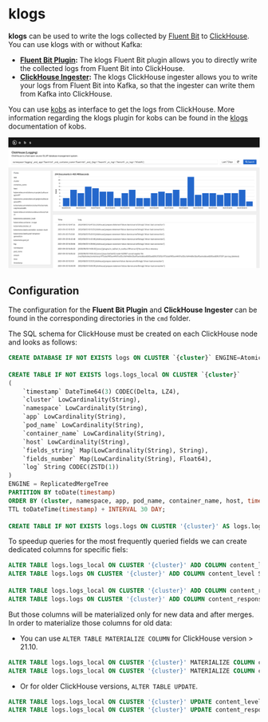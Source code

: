 # klogs

**klogs** can be used to write the logs collected by [Fluent Bit](https://fluentbit.io) to [ClickHouse](https://clickhouse.tech). You can use klogs with or without Kafka:

- **[Fluent Bit Plugin](cmd/plugin):** The klogs Fluent Bit plugin allows you to directly write the collected logs from Fluent Bit into ClickHouse.
- **[ClickHouse Ingester](cmd/ingester):** The klogs ClickHouse ingester allows you to write your logs from Fluent Bit into Kafka, so that the ingester can write them from Kafka into ClickHouse.

You can use [kobs](https://kobs.io) as interface to get the logs from ClickHouse. More information regarding the klogs plugin for kobs can be found in the [klogs](https://kobs.io/plugins/klogs/) documentation of kobs.

![kobs](assets/kobs.png)

## Configuration

The configuration for the **Fluent Bit Plugin** and **ClickHouse Ingester** can be found in the corresponding directories in the `cmd` folder.

The SQL schema for ClickHouse must be created on each ClickHouse node and looks as follows:

```sql
CREATE DATABASE IF NOT EXISTS logs ON CLUSTER `{cluster}` ENGINE=Atomic;

CREATE TABLE IF NOT EXISTS logs.logs_local ON CLUSTER `{cluster}`
(
    `timestamp` DateTime64(3) CODEC(Delta, LZ4),
    `cluster` LowCardinality(String),
    `namespace` LowCardinality(String),
    `app` LowCardinality(String),
    `pod_name` LowCardinality(String),
    `container_name` LowCardinality(String),
    `host` LowCardinality(String),
    `fields_string` Map(LowCardinality(String), String),
    `fields_number` Map(LowCardinality(String), Float64),
    `log` String CODEC(ZSTD(1))
)
ENGINE = ReplicatedMergeTree
PARTITION BY toDate(timestamp)
ORDER BY (cluster, namespace, app, pod_name, container_name, host, timestamp)
TTL toDateTime(timestamp) + INTERVAL 30 DAY;

CREATE TABLE IF NOT EXISTS logs.logs ON CLUSTER '{cluster}' AS logs.logs_local ENGINE = Distributed('{cluster}', logs, logs_local, rand());
```

To speedup queries for the most frequently queried fields we can create dedicated columns for specific fiels:

```sql
ALTER TABLE logs.logs_local ON CLUSTER '{cluster}' ADD COLUMN content_level String DEFAULT fields_string.value[indexOf(fields_string.key, 'content.level')]
ALTER TABLE logs.logs ON CLUSTER '{cluster}' ADD COLUMN content_level String DEFAULT fields_string.value[indexOf(fields_string.key, 'content.level')]

ALTER TABLE logs.logs_local ON CLUSTER '{cluster}' ADD COLUMN content_response_code Float64 DEFAULT fields_number.value[indexOf(fields_number.key, 'content.response_code')]
ALTER TABLE logs.logs ON CLUSTER '{cluster}' ADD COLUMN content_response_code Float64 DEFAULT fields_number.value[indexOf(fields_number.key, 'content.response_code')]
```

But those columns will be materialized only for new data and after merges. In order to materialize those columns for old data:

- You can use `ALTER TABLE MATERIALIZE COLUMN` for ClickHouse version > 21.10.

```sql
ALTER TABLE logs.logs_local ON CLUSTER '{cluster}' MATERIALIZE COLUMN content_level;
ALTER TABLE logs.logs_local ON CLUSTER '{cluster}' MATERIALIZE COLUMN content_response_code;
```

- Or for older ClickHouse versions, `ALTER TABLE UPDATE`.

```sql
ALTER TABLE logs.logs_local ON CLUSTER '{cluster}' UPDATE content_level = content_level WHERE 1;
ALTER TABLE logs.logs_local ON CLUSTER '{cluster}' UPDATE content_response_code = content_response_code WHERE 1;
```
